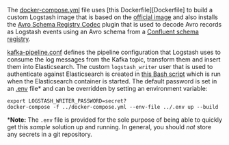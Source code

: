 The [docker-compose.yml](../docker-compose.yml) file uses [this Dockerfile][Dockerfile] to build a custom Logstash image that is based on the [official image](https://www.docker.elastic.co/r/logstash/logstash:7.9.2) and also installs the [Avro Schema Registry Codec](https://github.com/revpoint/logstash-codec-avro_schema_registry) plugin that is used to decode Avro records as Logstash events using an Avro schema from a [Confluent schema registry](https://github.com/confluentinc/schema-registry).
 
[kafka-pipeline.conf](kafka-pipeline.conf) defines the pipeline configuration that Logstash uses to consume the log messages from the Kafka topic, transform them and insert them into Elasticsearch. The custom `logstash_writer` user that is used to authenticate against Elasticsearch is created in [this Bash script](../elasticsearch/setup.sh) which is run when the Elasticsearch container is started. The default password is set in an [.env](../.env) file* and can be overridden by setting an environment variable:
 
    export LOGSTASH_WRITER_PASSWORD=secret?
    docker-compose -f ../docker-compose.yml --env-file ../.env up --build
 
***Note:** The `.env` file is provided for the sole purpose of being able to quickly get this *sample* solution up and running. In general, you should *not* store any secrets in a git repository.
